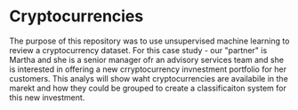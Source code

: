 # Cryptocurrencies

The purpose of this repository was to use unsupervised machine learning to review a cryptocurrency dataset. For this case study - our "partner" is Martha and she is a senior manager ofr an advisory services team and she is interested in offering a new crryptocurrency invnestment portfolio for her customers. This analys will show waht cryptocurrencies are availabile in the marekt and how they could be grouped to create a classificaiton system for this new investment.  
